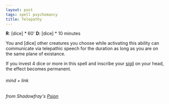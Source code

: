 ```yaml
---
layout: post
tags: spell psychomancy
title: Telepathy
---
```

**R**: [dice] * 60' **D**: [dice] * 10 minutes

You and [dice] other creatures you choose while activating this ability can communicate via telepathic speech for the duration as long as you are on the same plane of existance.

If you invest 4 dice or more in this spell and inscribe your [sigil](/spells/#lexicon) on your head, the effect becomes permanent.
 
###### mind + link
###### from Shadowfray's [Psion](https://impulsivenecromancy.blogspot.com/2023/10/the-psion.html)
